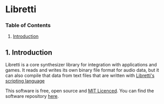 Libretti
========

###  Table of Contents

1. [Introduction](#introduction)

## 1. Introduction

Libretti is a core synthesizer library for integration with applications and games. It reads and writes its own binary file format for audio data, but it can also compile that data from text files that are written with [Libretti's scripting language](https://github.com/Jean-LouisH/Libretti/blob/master/Documentation/Scripting%20Language%20Specification.txt)

This software is free, open source and [MIT Licenced](https://github.com/Jean-LouisH/Libretti/blob/master/LICENSE). You can find the software repository [here](https://github.com/Jean-LouisH/Libretti).




